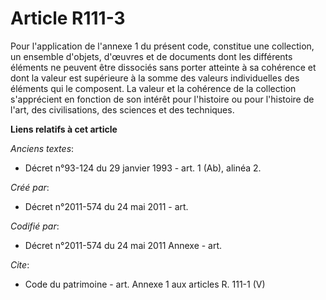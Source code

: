 # Article R111-3

Pour l'application de l'annexe 1 du présent code, constitue une collection, un ensemble d'objets, d'œuvres et de documents
dont les différents éléments ne peuvent être dissociés sans porter atteinte à sa cohérence et dont la valeur est supérieure à
la somme des valeurs individuelles des éléments qui le composent. La valeur et la cohérence de la collection s'apprécient en
fonction de son intérêt pour l'histoire ou pour l'histoire de l'art, des civilisations, des sciences et des techniques.

**Liens relatifs à cet article**

_Anciens textes_:

  - Décret n°93-124 du 29 janvier 1993 - art. 1 (Ab), alinéa 2.

_Créé par_:

  - Décret n°2011-574 du 24 mai 2011  - art.

_Codifié par_:

  - Décret n°2011-574 du 24 mai 2011 Annexe - art.

_Cite_:

  - Code du patrimoine - art. Annexe 1 aux articles R. 111-1 (V)
